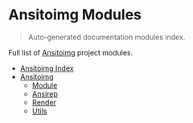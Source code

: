 # Ansitoimg Modules

> Auto-generated documentation modules index.

Full list of [Ansitoimg](README.md#ansitoimg-index) project modules.

- [Ansitoimg Index](README.md#ansitoimg-index)
- [Ansitoimg](ansitoimg/index.md#ansitoimg)
    - [Module](ansitoimg/module.md#module)
    - [Ansirep](ansitoimg/ansirep.md#ansirep)
    - [Render](ansitoimg/render.md#render)
    - [Utils](ansitoimg/utils.md#utils)
